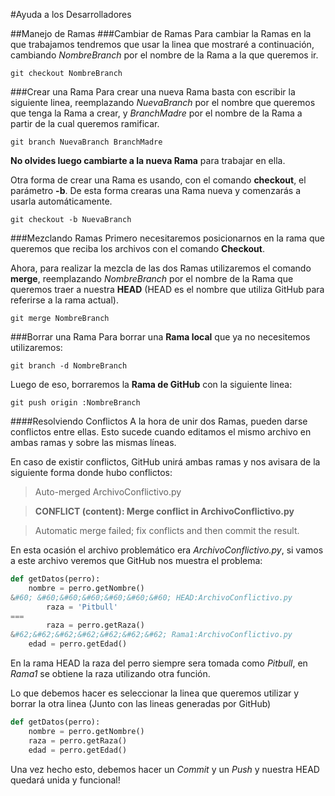 #Ayuda a los Desarrolladores

##Manejo de Ramas
###Cambiar de Ramas
Para cambiar la Ramas en la que trabajamos tendremos que usar la linea que mostraré a continuación, cambiando *NombreBranch* por el nombre de la Rama a la que queremos ir.
```
git checkout NombreBranch
```
###Crear una Rama
Para crear una nueva Rama basta con escribir la siguiente linea, reemplazando *NuevaBranch* por el nombre que queremos que tenga la Rama a crear, y *BranchMadre* por el nombre de la Rama a partir de la cual queremos ramificar.
```
git branch NuevaBranch BranchMadre
```
**No olvides luego cambiarte a la nueva Rama** para trabajar en ella.

Otra forma de crear una Rama es usando, con el comando **checkout**, el parámetro **-b**. De esta forma crearas una Rama nueva y comenzarás a usarla automáticamente.
```
git checkout -b NuevaBranch
```
###Mezclando Ramas
Primero necesitaremos posicionarnos en la rama que queremos que reciba los archivos con el comando **Checkout**.

Ahora, para realizar la mezcla de las dos Ramas utilizaremos el comando **merge**, reemplazando *NombreBranch* por el nombre de la Rama que queremos traer a nuestra **HEAD** (HEAD es el nombre que utiliza GitHub para referirse a la rama actual).
```
git merge NombreBranch
```
###Borrar una Rama
Para borrar una **Rama local** que ya no necesitemos utilizaremos:
```
git branch -d NombreBranch
```
Luego de eso, borraremos la **Rama de GitHub** con la siguiente linea:
```
git push origin :NombreBranch
```
####Resolviendo Conflictos
A la hora de unir dos Ramas, pueden darse conflictos entre ellas. Esto sucede cuando editamos el mismo archivo en ambas ramas y sobre las mismas líneas.

En caso de existir conflictos, GitHub unirá ambas ramas y nos avisara de la siguiente forma donde hubo conflictos:

>Auto-merged ArchivoConflictivo.py

>**CONFLICT (content): Merge conflict in ArchivoConflictivo.py**

>Automatic merge failed; fix conflicts and then commit the result.

En esta ocasión el archivo problemático era *ArchivoConflictivo.py*, si vamos a este archivo veremos que GitHub nos muestra el problema:

```python
def getDatos(perro):
	nombre = perro.getNombre()
&#60; &#60;&#60;&#60;&#60;&#60;&#60; HEAD:ArchivoConflictivo.py
        raza = 'Pitbull'
===
        raza = perro.getRaza()
&#62;&#62;&#62;&#62;&#62;&#62;&#62; Rama1:ArchivoConflictivo.py
	edad = perro.getEdad()
```
En la rama HEAD la raza del perro siempre sera tomada como *Pitbull*, en *Rama1* se obtiene la raza utilizando otra función.

Lo que debemos hacer es seleccionar la linea que queremos utilizar y borrar la otra linea (Junto con las lineas generadas por GitHub)
```python
def getDatos(perro):
	nombre = perro.getNombre()
	raza = perro.getRaza()
	edad = perro.getEdad()
```
Una vez hecho esto, debemos hacer un *Commit* y un *Push* y nuestra HEAD quedará unida y funcional!
